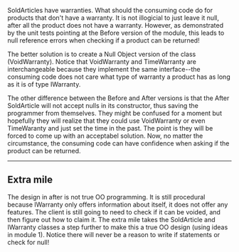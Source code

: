 ﻿SoldArticles have warranties.  What should the consuming code do for products that don't have a warranty. It is 
not illogicial to just leave it null, after all the product does not have a warranty. However, as demonstrated by the
unit tests pointing at the Before version of the module, this leads to null reference errors when checking if a product
can be returned!

The better solution is to create a Null Object version of the class (VoidWarranty). Notice that VoidWarranty and TimeWarranty
are interchangeable because they implement the same interface--the consuming code does not care what type of warranty a product has
as long as it is of type IWarranty. 

The other difference between the Before and After versions is that the After SoldArticle will not accept nulls in its constructor,
thus saving the programmer from themselves. They might be confused for a moment but hopefully they will realize that they could use
VoidWarranty or even TimeWaranty and just set the time in the past. The point is they will be forced to come up with an acceptabel solution.
Now, no matter the circumstance, the consuming code can have confidence when asking if the product can be returned.

-----------
Extra mile
-----------
The design in after is not true OO programming. It is still procedural because IWarranty only offers information about itself, it does not offer
any features. The client is still going to need to check if it can be voided, and then figure out how to claim it. The extra mile takes the SoldArticle and IWarranty
classes a step further to make this a true OO design (using ideas in module 1). Notice there will never be a reason to write if statements or check for null!
